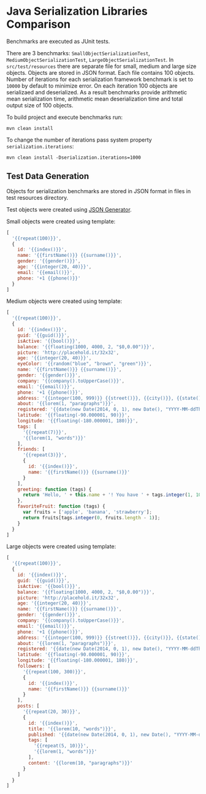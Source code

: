 # Java Serialization Libraries Comparison

Benchmarks are executed as JUnit tests.

There are 3 benchmarks: `SmallObjectSerializationTest`, `MediumObjectSerializationTest`, `LargeObjectSerializationTest`.
In `src/test/resources` there are separate file for small, medium and large size objects. 
Objects are stored in JSON format. Each file contains 100 objects.
Number of iterations for each serialization framework benchmark is set to `10000` by default to minimize error.
On each iteration 100 objects are serializaed and deserialized.
As a result benchmarks provide arithmetic mean serialization time, arithmetic mean deserialization time and total output size of 100 objects.

To build project and execute benchmarks run:

```
mvn clean install
```

To change the number of iterations pass system property `serialization.iterations`:

```
mvn clean install -Dserialization.iterations=1000
```

## Test Data Generation

Objects for serialization benchmarks are stored in JSON format in files in test resources directory.

Test objects were created using [JSON Generator](http://www.json-generator.com/).

Small objects were created using template:

```js
[
  '{{repeat(100)}}',
  {
    id: '{{index()}}',
    name: '{{firstName()}} {{surname()}}',
    gender: '{{gender()}}',
    age: '{{integer(20, 40)}}',
    email: '{{email()}}',
    phone: '+1 {{phone()}}'
  }
]
```

Medium objects were created using template:

```js
[
  '{{repeat(100)}}',
  {
    id: '{{index()}}',
    guid: '{{guid()}}',
    isActive: '{{bool()}}',
    balance: '{{floating(1000, 4000, 2, "$0,0.00")}}',
    picture: 'http://placehold.it/32x32',
    age: '{{integer(20, 40)}}',
    eyeColor: '{{random("blue", "brown", "green")}}',
    name: '{{firstName()}} {{surname()}}',
    gender: '{{gender()}}',
    company: '{{company().toUpperCase()}}',
    email: '{{email()}}',
    phone: '+1 {{phone()}}',
    address: '{{integer(100, 999)}} {{street()}}, {{city()}}, {{state()}}, {{integer(100, 10000)}}',
    about: '{{lorem(1, "paragraphs")}}',
    registered: '{{date(new Date(2014, 0, 1), new Date(), "YYYY-MM-ddThh:mm:ss Z")}}',
    latitude: '{{floating(-90.000001, 90)}}',
    longitude: '{{floating(-180.000001, 180)}}',
    tags: [
      '{{repeat(7)}}',
      '{{lorem(1, "words")}}'
    ],
    friends: [
      '{{repeat(3)}}',
      {
        id: '{{index()}}',
        name: '{{firstName()}} {{surname()}}'
      }
    ],
    greeting: function (tags) {
      return 'Hello, ' + this.name + '! You have ' + tags.integer(1, 10) + ' unread messages.';
    },
    favoriteFruit: function (tags) {
      var fruits = ['apple', 'banana', 'strawberry'];
      return fruits[tags.integer(0, fruits.length - 1)];
    }
  }
]
```

Large objects were created using template:

```js
[
  '{{repeat(100)}}',
  {
    id: '{{index()}}',
    guid: '{{guid()}}',
    isActive: '{{bool()}}',
    balance: '{{floating(1000, 4000, 2, "$0,0.00")}}',
    picture: 'http://placehold.it/32x32',
    age: '{{integer(20, 40)}}',
    name: '{{firstName()}} {{surname()}}',
    gender: '{{gender()}}',
    company: '{{company().toUpperCase()}}',
    email: '{{email()}}',
    phone: '+1 {{phone()}}',
    address: '{{integer(100, 999)}} {{street()}}, {{city()}}, {{state()}}, {{integer(100, 10000)}}',
    about: '{{lorem(1, "paragraphs")}}',
    registered: '{{date(new Date(2014, 0, 1), new Date(), "YYYY-MM-ddThh:mm:ss Z")}}',
    latitude: '{{floating(-90.000001, 90)}}',
    longitude: '{{floating(-180.000001, 180)}}',
    followers: [
      '{{repeat(100, 300)}}',
      {
        id: '{{index()}}',
        name: '{{firstName()}} {{surname()}}'
      }
    ],
    posts: [
      '{{repeat(20, 30)}}',
      {
        id: '{{index()}}',
        title: '{{lorem(10, "words")}}',
        published: '{{date(new Date(2014, 0, 1), new Date(), "YYYY-MM-ddThh:mm:ss Z")}}',
        tags: [
          '{{repeat(5, 10)}}',
          '{{lorem(1, "words")}}'
        ],
        content: '{{lorem(10, "paragraphs")}}'
      }
    ]
  }
]
```

